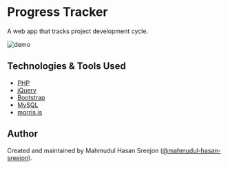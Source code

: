 # Progress Tracker

A web app that tracks project development cycle.

![demo](https://raw.githubusercontent.com/mahmudul-hasan-sreejon/progress-tracker/main/images/demo.png)

## Technologies & Tools Used

* [PHP](https://www.php.net/)
* [jQuery](https://jquery.com/)
* [Bootstrap](https://getbootstrap.com/)
* [MySQL](https://www.mysql.com/)
* [morris.js](https://morrisjs.github.io/morris.js/)

## Author

Created and maintained by Mahmudul Hasan Sreejon ([@mahmudul-hasan-sreejon](https://www.mahmudul-hasan-sreejon.com/)).
